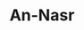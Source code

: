 ---
title: "An-Nasr"
arabic: "النصر"
no: 110
arabic_no: ١١٠
ayah: 3
prev: al-kafirun
next: al-lahab
---